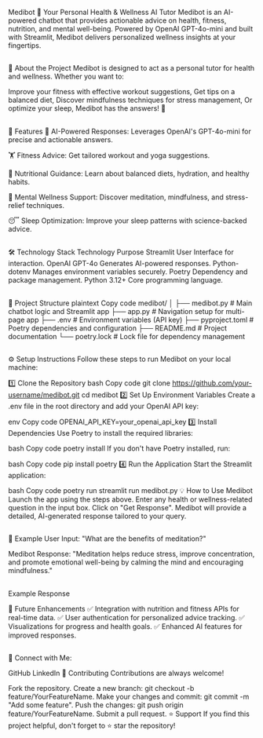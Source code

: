 Medibot
🌟 Your Personal Health & Wellness AI Tutor
Medibot is an AI-powered chatbot that provides actionable advice on health, fitness, nutrition, and mental well-being. Powered by OpenAI GPT-4o-mini and built with Streamlit, Medibot delivers personalized wellness insights at your fingertips.
##
🚀 About the Project
Medibot is designed to act as a personal tutor for health and wellness. Whether you want to:

Improve your fitness with effective workout suggestions,
Get tips on a balanced diet,
Discover mindfulness techniques for stress management,
Or optimize your sleep,
Medibot has the answers! 🧠
##
🎯 Features
🧠 AI-Powered Responses:
Leverages OpenAI's GPT-4o-mini for precise and actionable answers.

🏋️ Fitness Advice:
Get tailored workout and yoga suggestions.

🥗 Nutritional Guidance:
Learn about balanced diets, hydration, and healthy habits.

🧘 Mental Wellness Support:
Discover meditation, mindfulness, and stress-relief techniques.

😴 Sleep Optimization:
Improve your sleep patterns with science-backed advice.
##
🛠️ Technology Stack
Technology	Purpose
Streamlit	User Interface for interaction.
OpenAI GPT-4o	Generates AI-powered responses.
Python-dotenv	Manages environment variables securely.
Poetry	Dependency and package management.
Python 3.12+	Core programming language.
##
📂 Project Structure
plaintext
Copy code
medibot/
│
├── medibot.py           # Main chatbot logic and Streamlit app
├── app.py               # Navigation setup for multi-page app
├── .env                 # Environment variables (API key)
├── pyproject.toml       # Poetry dependencies and configuration
├── README.md            # Project documentation
└── poetry.lock          # Lock file for dependency management
##
⚙️ Setup Instructions
Follow these steps to run Medibot on your local machine:

1️⃣ Clone the Repository
bash
Copy code
git clone https://github.com/your-username/medibot.git
cd medibot
2️⃣ Set Up Environment Variables
Create a .env file in the root directory and add your OpenAI API key:

env
Copy code
OPENAI_API_KEY=your_openai_api_key
3️⃣ Install Dependencies
Use Poetry to install the required libraries:

bash
Copy code
poetry install
If you don't have Poetry installed, run:

bash
Copy code
pip install poetry
4️⃣ Run the Application
Start the Streamlit application:

bash
Copy code
poetry run streamlit run medibot.py
💡 How to Use Medibot
Launch the app using the steps above.
Enter any health or wellness-related question in the input box.
Click on "Get Response".
Medibot will provide a detailed, AI-generated response tailored to your query.
##
📝 Example
User Input:
"What are the benefits of meditation?"

Medibot Response:
"Meditation helps reduce stress, improve concentration, and promote emotional well-being by calming the mind and encouraging mindfulness."
##
Example Response

🔮 Future Enhancements
✅ Integration with nutrition and fitness APIs for real-time data.
✅ User authentication for personalized advice tracking.
✅ Visualizations for progress and health goals.
✅ Enhanced AI features for improved responses.
##
📌 Connect with Me:

GitHub
LinkedIn
🤝 Contributing
Contributions are always welcome!

Fork the repository.
Create a new branch: git checkout -b feature/YourFeatureName.
Make your changes and commit: git commit -m "Add some feature".
Push the changes: git push origin feature/YourFeatureName.
Submit a pull request.
⭐ Support
If you find this project helpful, don't forget to ⭐ star the repository!

